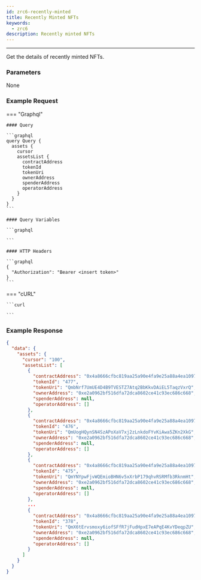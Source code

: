 ```yaml
---
id: zrc6-recently-minted
title: Recently Minted NFTs
keywords:
  - zrc6
description: Recently minted NFTs
---
```


---

<!-- markdownlint-disable -->

Get the details of recently minted NFTs.

### Parameters

None

### Example Request

=== "Graphql"

    #### Query

    ```graphql
    query Query {
      assets {
        cursor
        assetsList {
          contractAddress
          tokenId
          tokenUri
          ownerAddress
          spenderAddress
          operatorAddress
        }
      }
    }
    ```

    #### Query Variables

    ```graphql

    ```

    #### HTTP Headers

    ```graphql
    {
      "Authorization": "Bearer <insert token>"
    }
    ```

=== "cURL"

    ```curl

    ```

### Example Response

```json
{
  "data": {
    "assets": {
      "cursor": "100",
      "assetsList": [
        {
          "contractAddress": "0x4a8666cfbc819aa25a90e4fa9e25a88a4ea10979",
          "tokenId": "477",
          "tokenUri": "QmbNrf7UmUE4D4B9TVESTZ7Atq2BbKkvDAiEL5TaqzVxrQ",
          "ownerAddress": "0xe2a0962bf516dfa72dca8602ce41c93ec686c668",
          "spenderAddress": null,
          "operatorAddress": []
        },
        {
          "contractAddress": "0x4a8666cfbc819aa25a90e4fa9e25a88a4ea10979",
          "tokenId": "476",
          "tokenUri": "QmUogHQynSN4SzAPoXaV7xj2zLnkdoFYvKiAwa5ZKn2XkG",
          "ownerAddress": "0xe2a0962bf516dfa72dca8602ce41c93ec686c668",
          "spenderAddress": null,
          "operatorAddress": []
        },
        {
          "contractAddress": "0x4a8666cfbc819aa25a90e4fa9e25a88a4ea10979",
          "tokenId": "475",
          "tokenUri": "QmYNYpwFjvWQEmioBHN6v5xXrbP179qhvRSRMfb3RknmHt",
          "ownerAddress": "0xe2a0962bf516dfa72dca8602ce41c93ec686c668",
          "spenderAddress": null,
          "operatorAddress": []
        },
        ...
        {
          "contractAddress": "0x4a8666cfbc819aa25a90e4fa9e25a88a4ea10979",
          "tokenId": "378",
          "tokenUri": "QmX6tErvsmoxy6iofSFfR7jFudHpxE7eAPqE4KvYDeqpZU",
          "ownerAddress": "0xe2a0962bf516dfa72dca8602ce41c93ec686c668",
          "spenderAddress": null,
          "operatorAddress": []
        }
      ]
    }
  }
}
```
